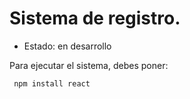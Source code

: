 <h1>Sistema de  registro.</h1>

- Estado: en desarrollo

Para ejecutar el sistema, debes poner:

``` npm install react```
